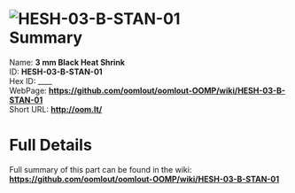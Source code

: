 
![HESH-03-B-STAN-01](https://github.com/oomlout/oomlout-OOMP/blob/master/parts/HESH-03-B-STAN-01/HESH-03-B-STAN-01_420.jpg)   
Summary
=================
  
Name: __3 mm Black Heat Shrink__    
ID: __HESH-03-B-STAN-01__   
Hex ID: ____   
WebPage: __https://github.com/oomlout/oomlout-OOMP/wiki/HESH-03-B-STAN-01__   
Short URL: __http://oom.lt/__   

Full Details
==========================
Full summary of this part can be found in the wiki:   
__https://github.com/oomlout/oomlout-OOMP/wiki/HESH-03-B-STAN-01__    

